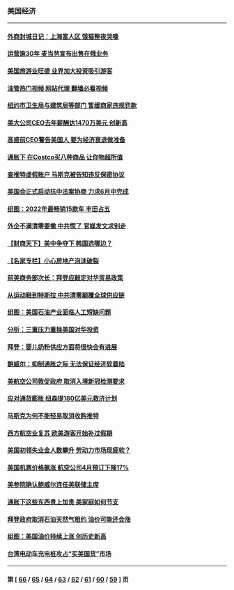 ### 美国经济
---
#### [外商封城日记：上海富人区 饿猫整夜哭嚎](../../pages/ncid1078158/n13738603.md?05170445) 
#### [运营逾30年 麦当劳宣布出售在俄业务](../../pages/ncid1078158/n13738565.md?05170445) 
#### [美国旅游业旺盛 业界加大投资吸引游客](../../pages/ncid1078158/n13738532.md?05170445) 
#### [油管热门视频 网站代理 翻墙必看视频](http://209.222.30.114:81/youtube.html?05170445)
#### [纽约市卫生局与建筑局等部门 暂缓商家违规罚款](../../pages/ncid1078158/n13738147.md?05170445) 
#### [美大公司CEO去年薪酬达1470万美元 创新高](../../pages/ncid1078158/n13738015.md?05170445) 
#### [高盛前CEO警告美国人 要为经济衰退做准备](../../pages/ncid1078158/n13738025.md?05170445) 
#### [通胀下 在Costco买八种商品 让你物超所值](../../pages/ncid1078158/n13733702.md?05170445) 
#### [查推特虚假账户 马斯克被告知违反保密协议](../../pages/ncid1078158/n13737804.md?05170445) 
#### [美国会正式启动抗中法案协商 力求6月中完成](../../pages/ncid1078158/n13737740.md?05170445) 
#### [组图：2022年最畅销15款车 丰田占五](../../pages/ncid1078158/n13726608.md?05170445) 
#### [外企不满清零要撤 中共慌了 官媒发文求别走](../../pages/ncid1078158/n13737067.md?05170445) 
#### [【财商天下】美中争夺下 韩国选哪边？](../../pages/ncid1078158/n13736981.md?05170445) 
#### [【名家专栏】小心房地产泡沫破裂](../../pages/ncid1078158/n13736895.md?05170445) 
#### [前美商务部次长：拜登应敲定对华贸易政策](../../pages/ncid1078158/n13736985.md?05170445) 
#### [从运动鞋到特斯拉 中共清零颠覆全球供应链](../../pages/ncid1078158/n13736996.md?05170445) 
#### [组图：美国石油产业面临人工短缺问题](../../pages/ncid1078158/n13736642.md?05170445) 
#### [分析：三重压力重挫美国对华投资](../../pages/ncid1078158/n13731653.md?05170445) 
#### [拜登：婴儿奶粉供应方面将很快会有进展](../../pages/ncid1078158/n13736346.md?05170445) 
#### [鲍威尔：抑制通胀之际 无法保证经济软着陆](../../pages/ncid1078158/n13736217.md?05170445) 
#### [美航空公司敦促政府 取消入境新冠检测要求](../../pages/ncid1078158/n13736159.md?05170445) 
#### [应对通货膨胀 纽森提180亿美元救济计划](../../pages/ncid1078158/n13736230.md?05170445) 
#### [马斯克为何不能轻易取消收购推特](../../pages/ncid1078158/n13736176.md?05170445) 
#### [西方航空业复苏 欧美游客开始补过假期](../../pages/ncid1078158/n13735890.md?05170445) 
#### [美国初领失业金人数攀升 劳动力市场现疲软？](../../pages/ncid1078158/n13735138.md?05170445) 
#### [美国机票价格飙涨 航空公司4月预订下降17%](../../pages/ncid1078158/n13734941.md?05170445) 
#### [美参院确认鲍威尔连任美联储主席](../../pages/ncid1078158/n13734781.md?05170445) 
#### [通胀下这些东西贵上加贵 美家庭如何节支](../../pages/ncid1078158/n13734745.md?05170445) 
#### [拜登政府取消石油天然气租约 油价可能还会涨](../../pages/ncid1078158/n13734685.md?05170445) 
#### [组图：美国油价持续上涨 创历史新高](../../pages/ncid1078158/n13734208.md?05170445) 
#### [台湾电动车充电桩攻占“买美国货”市场](../../pages/ncid1078158/n13734140.md?05170445) 

---
#### 第 [ [66](./66.md?05170445) / [65](./65.md?05170445) / [64](./64.md?05170445) / [63](./63.md?05170445) / [62](./62.md?05170445) / [61](./61.md?05170445) / [60](./60.md?05170445) / [59](./59.md?05170445) ] 页

